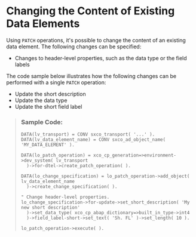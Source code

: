 <!-- loio074667b544964acfa4423f6fa56db2f0 -->

# Changing the Content of Existing Data Elements

Using `PATCH` operations, it's possible to change the content of an existing data element. The following changes can be specified:

-   Changes to header-level properties, such as the data type or the field labels

The code sample below illustrates how the following changes can be performed with a single `PATCH` operation:

-   Update the short description
-   Update the data type
-   Update the short field label

> ### Sample Code:  
> ```abap
> DATA(lv_transport) = CONV sxco_transport( '...' ).
> DATA(lv_data_element_name) = CONV sxco_ad_object_name( 'MY_DATA_ELEMENT' ).
>  
> DATA(lo_patch_operation) = xco_cp_generation=>environment->dev_system( lv_transport
>   )->for-dtel->create_patch_operation( ).
>  
> DATA(lo_change_specification) = lo_patch_operation->add_object( lv_data_element_name
>   )->create_change_specification( ).
>  
> " Change header-level properties.
> lo_change_specification->for-update->set_short_description( 'My new short description'
>   )->set_data_type( xco_cp_abap_dictionary=>built_in_type->int4
>   )->field_label-short->set_text( 'Sh. FL' )->set_length( 10 ).
>  
> lo_patch_operation->execute( ).
> ```

